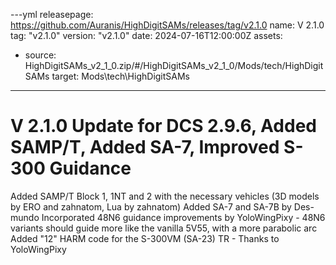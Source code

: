---yml
releasepage: https://github.com/Auranis/HighDigitSAMs/releases/tag/v2.1.0
name: V 2.1.0
tag: "v2.1.0"
version: "v2.1.0"
date: 2024-07-16T12:00:00Z
assets:
  - source: HighDigitSAMs_v2_1_0.zip/#/HighDigitSAMs_v2_1_0/Mods/tech/HighDigitSAMs
    target: Mods\tech\HighDigitSAMs
---

# V 2.1.0 Update for DCS 2.9.6, Added SAMP/T, Added SA-7, Improved S-300 Guidance

Added SAMP/T Block 1, 1NT and 2 with the necessary vehicles (3D models by ERO and zahnatom, Lua by zahnatom)
Added SA-7 and SA-7B by Des-mundo
Incorporated 48N6 guidance improvements by YoloWingPixy - 48N6 variants should guide more like the vanilla 5V55, with a more parabolic arc
Added "12" HARM code for the S-300VM (SA-23) TR - Thanks to YoloWingPixy